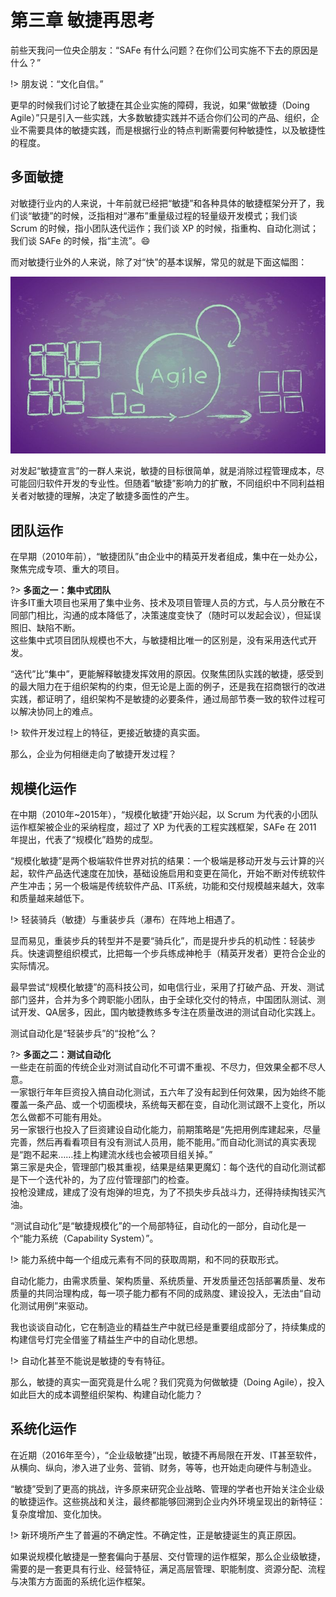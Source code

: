 # 第三章 敏捷再思考

前些天我问一位央企朋友：“SAFe 有什么问题？在你们公司实施不下去的原因是什么？”

!> 朋友说：“文化自信。”

更早的时候我们讨论了敏捷在其企业实施的障碍，我说，如果“做敏捷（Doing Agile）”只是引入一些实践，大多数敏捷实践并不适合你们公司的产品、组织，企业不需要具体的敏捷实践，而是根据行业的特点判断需要何种敏捷性，以及敏捷性的程度。

## 多面敏捷

对敏捷行业内的人来说，十年前就已经把“敏捷”和各种具体的敏捷框架分开了，我们谈“敏捷”的时候，泛指相对“瀑布”重量级过程的轻量级开发模式；我们谈 Scrum 的时候，指小团队迭代运作；我们谈 XP 的时候，指重构、自动化测试；我们谈 SAFe 的时候，指“主流”。:smile:

而对敏捷行业外的人来说，除了对“快”的基本误解，常见的就是下面这幅图：

![](assets/agile.jpg)

对发起“敏捷宣言”的一群人来说，敏捷的目标很简单，就是消除过程管理成本，尽可能回归软件开发的专业性。但随着“敏捷”影响力的扩散，不同组织中不同利益相关者对敏捷的理解，决定了敏捷多面性的产生。

## 团队运作

在早期（2010年前），“敏捷团队”由企业中的精英开发者组成，集中在一处办公，聚焦完成专项、重大的项目。

?> **多面之一：集中式团队**<br>
许多IT重大项目也采用了集中业务、技术及项目管理人员的方式，与人员分散在不同部门相比，沟通的成本降低了，决策速度变快了（随时可以发起会议），但延误照旧、缺陷不断。<br>
这些集中式项目团队规模也不大，与敏捷相比唯一的区别是，没有采用迭代式开发。

“迭代”比“集中”，更能解释敏捷发挥效用的原因。仅聚焦团队实践的敏捷，感受到的最大阻力在于组织架构的约束，但无论是上面的例子，还是我在招商银行的改进实践，都证明了，组织架构不是敏捷的必要条件，通过局部节奏一致的软件过程可以解决协同上的难点。

!> 软件开发过程上的特征，更接近敏捷的真实面。

那么，企业为何相继走向了敏捷开发过程？

## 规模化运作

在中期（2010年~2015年），“规模化敏捷”开始兴起，以 Scrum 为代表的小团队运作框架被企业的采纳程度，超过了 XP 为代表的工程实践框架，SAFe 在 2011 年提出，代表了“规模化”趋势的成型。

“规模化敏捷”是两个极端软件世界对抗的结果：一个极端是移动开发与云计算的兴起，软件产品迭代速度在加快，基础设施启用和变更在简化，开始不断对传统软件产生冲击；另一个极端是传统软件产品、IT系统，功能和交付规模越来越大，效率和质量越来越低下。

!> 轻装骑兵（敏捷）与重装步兵（瀑布）在阵地上相遇了。

显而易见，重装步兵的转型并不是要“骑兵化”，而是提升步兵的机动性：轻装步兵。快速调整组织模式，比把每一个步兵练成神枪手（精英开发者）更符合企业的实际情况。

最早尝试“规模化敏捷”的高科技公司，如电信行业，采用了打破产品、开发、测试部门竖井，合并为多个跨职能小团队，由于全球化交付的特点，中国团队测试、测试开发、QA居多，因此，国内敏捷教练多专注在质量改进的测试自动化实践上。

测试自动化是“轻装步兵”的“投枪”么？

?> **多面之二：测试自动化**<br>
一些走在前面的传统企业对测试自动化不可谓不重视、不尽力，但效果全都不尽人意。<br>
一家银行年年巨资投入搞自动化测试，五六年了没有起到任何效果，因为始终不能覆盖一条产品、或一个切面模块，系统每天都在变，自动化测试跟不上变化，所以怎么做都不可能有用处。<br>
另一家银行也投入了巨资建设自动化能力，前期策略是“先把用例库建起来，尽量完善，然后再看看项目有没有测试人员用，能不能用。”而自动化测试的真实表现是“跑不起来……挂上构建流水线也会被项目组关掉。”<br>
第三家是央企，管理部门极其重视，结果是结果更魔幻：每个迭代的自动化测试都是下一个迭代补的，为了应付管理部门的检查。<br>
投枪没建成，建成了没有炮弹的坦克，为了不损失步兵战斗力，还得持续掏钱买汽油。

“测试自动化”是“敏捷规模化”的一个局部特征，自动化的一部分，自动化是一个“能力系统（Capability System）”。

!> 能力系统中每一个组成元素有不同的获取周期，和不同的获取形式。

自动化能力，由需求质量、架构质量、系统质量、开发质量还包括部署质量、发布质量的共同治理构成，每一项子能力都有不同的成熟度、建设投入，无法由“自动化测试用例”来驱动。

我也谈谈自动化，它在制造业的精益生产中就已经是重要组成部分了，持续集成的构建信号灯完全借鉴了精益生产中的自动化思想。

!> 自动化甚至不能说是敏捷的专有特征。

那么，敏捷的真实一面究竟是什么呢？我们究竟为何做敏捷（Doing Agile），投入如此巨大的成本调整组织架构、构建自动化能力？

## 系统化运作

在近期（2016年至今），“企业级敏捷”出现，敏捷不再局限在开发、IT甚至软件，从横向、纵向，渗入进了业务、营销、财务，等等，也开始走向硬件与制造业。

“敏捷”受到了更高的挑战，许多原来研究企业战略、管理的学者也开始关注企业级的敏捷运作。这些挑战和关注，最终都能够回溯到企业内外环境呈现出的新特征：复杂度增加、变化加快。

!> 新环境所产生了普遍的不确定性。不确定性，正是敏捷诞生的真正原因。

如果说规模化敏捷是一整套偏向于基层、交付管理的运作框架，那么企业级敏捷，需要的是一套更具有行业、经营特征，满足高层管理、职能制度、资源分配、流程与决策方方面面的系统化运作框架。
